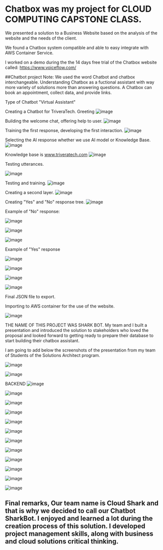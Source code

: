 # Chatbox was my project for CLOUD COMPUTING CAPSTONE CLASS. 
We presented a solution to a Business Website based on the analysis of the website and the needs of the client. 

We found a Chatbox system compatible and able to easy integrate with AWS Container Service.

I worked on a demo during the the 14 days free trial of the Chatbox website called:  https://www.voiceflow.com/

##Chatbot project
Note: We used the word Chatbot and chatbox interchangeable. Understanding Chatbox as a fuctional assistant with way more variety of solutions more than answering questions. A Chatbox can book an appointment, collect data, and provide links. 


Type of Chatbot "Virtual Assistant"

Creating a Chatbot for TriveraTech.
Greeting 
![image](https://github.com/kalejcamto/Chatbot/assets/101201140/c5cbc1aa-3e19-462a-af3e-c7ad5611b5bc)

 
Building the welcome chat, offering help to user.
 ![image](https://github.com/kalejcamto/Chatbot/assets/101201140/eb85bad1-f18d-42ee-8856-89ab48744a03)


Training the first response, developing the first interaction.
 ![image](https://github.com/kalejcamto/Chatbot/assets/101201140/c8d20648-51a0-493f-a379-f8efd393d520)

Selecting the AI response whether we use AI model or Knowledge Base.
 ![image](https://github.com/kalejcamto/Chatbot/assets/101201140/c2d0dd4b-8d28-436b-9a6c-3ecf7ece00dc)

Knowledge base is www.triveratech.com 
 ![image](https://github.com/kalejcamto/Chatbot/assets/101201140/65dfff1f-9052-4a4b-a348-da113b1b5b95)


Testing utterances.
 
![image](https://github.com/kalejcamto/Chatbot/assets/101201140/2a4e1430-70e5-4f8c-873c-bfdc33e7816c)


Testing and training.
  ![image](https://github.com/kalejcamto/Chatbot/assets/101201140/b1e6f308-10a3-4f51-9ee4-c6f88666b917)

 

Creating a second layer.
![image](https://github.com/kalejcamto/Chatbot/assets/101201140/eb25b2bb-fa78-4116-bcce-20b9a824b418)

Creating "Yes" and "No" response tree.
![image](https://github.com/kalejcamto/Chatbot/assets/101201140/3a6b7756-b842-4206-8e39-fcaed573d976)

Example of "No" response:
 
![image](https://github.com/kalejcamto/Chatbot/assets/101201140/03c79a74-77ed-4c48-9c09-09714e5e82a4)

 ![image](https://github.com/kalejcamto/Chatbot/assets/101201140/62337733-4ce2-4d9e-8f72-c682c4412789)

![image](https://github.com/kalejcamto/Chatbot/assets/101201140/ce496b56-add2-4b21-bfd9-4b3b182356cb)

 
Example of "Yes" response
 
![image](https://github.com/kalejcamto/Chatbot/assets/101201140/75e1a18c-e7cd-46ed-8597-865767708960)

  ![image](https://github.com/kalejcamto/Chatbot/assets/101201140/ee6eaf92-e957-4131-897d-53bb6ac34e2f)


 
![image](https://github.com/kalejcamto/Chatbot/assets/101201140/076e950f-8fe2-46c4-b705-7071b024105d)

 
![image](https://github.com/kalejcamto/Chatbot/assets/101201140/bf2e614c-37a0-4a77-b5c9-a39ab9f6e082)

Final JSON file to export.
 
Importing to AWS container for the use of the website.

![image](https://github.com/kalejcamto/Chatbot/assets/101201140/db6704f7-2557-4c56-8cca-3dddcb24ec40)


THE NAME OF THIS PROJECT WAS SHARK BOT. 
My team and I built a presentation and introduced the solution to stakeholders who loved the proposal and looked forward to getting ready to prepare their database to start building their chatbox assistant. 

I am going to add below the screenshots of the presentation from my team of Students of the Solutions Architect program. 

![image](https://github.com/kalejcamto/Chatbot/assets/101201140/62ad6ebd-c2b3-45be-8a28-a933a7243dab)

![image](https://github.com/kalejcamto/Chatbot/assets/101201140/57533e6d-b24d-487b-b7c9-fae83c4eb875)

BACKEND 
![image](https://github.com/kalejcamto/Chatbot/assets/101201140/a08d2c35-013e-49c3-9471-987e74f7b05b)

![image](https://github.com/kalejcamto/Chatbot/assets/101201140/993b8628-5341-465b-9a18-b1f69ac83096)

![image](https://github.com/kalejcamto/Chatbot/assets/101201140/762d5221-a564-4e46-ba08-f110f14881f5)

![image](https://github.com/kalejcamto/Chatbot/assets/101201140/f9bade3f-f00e-4006-8eed-5be46b239129)

![image](https://github.com/kalejcamto/Chatbot/assets/101201140/d2e251b4-acbc-422d-8708-22a5cb547537)

![image](https://github.com/kalejcamto/Chatbot/assets/101201140/e7914060-43d8-4a29-ad29-690ba7a24856)

![image](https://github.com/kalejcamto/Chatbot/assets/101201140/2f641ef1-afa1-49c2-adb1-7ecf0349a37b)

![image](https://github.com/kalejcamto/Chatbot/assets/101201140/d3a549d0-228f-4986-a719-c721939da904)

![image](https://github.com/kalejcamto/Chatbot/assets/101201140/b68625b9-3da9-4d9b-9884-3680972154a3)

![image](https://github.com/kalejcamto/Chatbot/assets/101201140/c285c4df-d4fa-4ae4-961a-c7d0be4d030b)

![image](https://github.com/kalejcamto/Chatbot/assets/101201140/b17a66f8-eb5e-45bb-8975-9584517a1ad3)

![image](https://github.com/kalejcamto/Chatbot/assets/101201140/2556706c-b486-4565-bfd5-e8625a7146e3)


## Final remarks, Our team name is Cloud Shark and that is why we decided to call our Chatbot SharkBot. I enjoyed and learned a lot during the creation process of this solution. I developed project management skills, along with business and cloud solutions critical thinking.

























